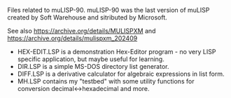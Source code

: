 Files related to muLISP-90.
muLISP-90 was the last version of muLISP created by Soft Warehouse and sitributed by Microsoft.

See also
https://archive.org/details/MULISPXM and 
https://archive.org/details/mulispxm_202409

- HEX-EDIT.LSP is a demonstration Hex-Editor program - no very LISP specific application, but maybe useful for learning.
- DIR.LSP is a simple MS-DOS directory list generator.
- DIFF.LSP is a derivative calculator for algebraic expressions in list form.
- MH.LSP contains my "testbed" with some utility functions for conversion decimal<->hexadecimal and more.
